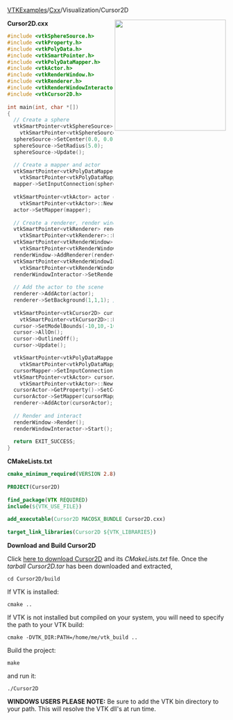 [VTKExamples](Home)/[Cxx](Cxx)/Visualization/Cursor2D

<img align="right" src="https://github.com/lorensen/VTKExamples/raw/master/Testing/Baseline/Visualization/TestCursor2D.png" width="256" />

**Cursor2D.cxx**
```c++
#include <vtkSphereSource.h>
#include <vtkProperty.h>
#include <vtkPolyData.h>
#include <vtkSmartPointer.h>
#include <vtkPolyDataMapper.h>
#include <vtkActor.h>
#include <vtkRenderWindow.h>
#include <vtkRenderer.h>
#include <vtkRenderWindowInteractor.h>
#include <vtkCursor2D.h>
 
int main(int, char *[])
{
  // Create a sphere
  vtkSmartPointer<vtkSphereSource> sphereSource = 
    vtkSmartPointer<vtkSphereSource>::New();
  sphereSource->SetCenter(0.0, 0.0, 0.0);
  sphereSource->SetRadius(5.0);
  sphereSource->Update();

  // Create a mapper and actor
  vtkSmartPointer<vtkPolyDataMapper> mapper = 
    vtkSmartPointer<vtkPolyDataMapper>::New();
  mapper->SetInputConnection(sphereSource->GetOutputPort());
 
  vtkSmartPointer<vtkActor> actor = 
    vtkSmartPointer<vtkActor>::New();
  actor->SetMapper(mapper);
 
  // Create a renderer, render window, and interactor
  vtkSmartPointer<vtkRenderer> renderer = 
    vtkSmartPointer<vtkRenderer>::New();
  vtkSmartPointer<vtkRenderWindow> renderWindow = 
    vtkSmartPointer<vtkRenderWindow>::New();
  renderWindow->AddRenderer(renderer);
  vtkSmartPointer<vtkRenderWindowInteractor> renderWindowInteractor = 
    vtkSmartPointer<vtkRenderWindowInteractor>::New();
  renderWindowInteractor->SetRenderWindow(renderWindow);
 
  // Add the actor to the scene
  renderer->AddActor(actor);
  renderer->SetBackground(1,1,1); // Background color white
 
  vtkSmartPointer<vtkCursor2D> cursor = 
    vtkSmartPointer<vtkCursor2D>::New();
  cursor->SetModelBounds(-10,10,-10,10,0,0);
  cursor->AllOn();
  cursor->OutlineOff();
  cursor->Update();

  vtkSmartPointer<vtkPolyDataMapper> cursorMapper = 
    vtkSmartPointer<vtkPolyDataMapper>::New();
  cursorMapper->SetInputConnection(cursor->GetOutputPort());
  vtkSmartPointer<vtkActor> cursorActor = 
    vtkSmartPointer<vtkActor>::New();
  cursorActor->GetProperty()->SetColor(1,0,0);
  cursorActor->SetMapper(cursorMapper);
  renderer->AddActor(cursorActor);
   
  // Render and interact
  renderWindow->Render();
  renderWindowInteractor->Start();
 
  return EXIT_SUCCESS;
}
```
**CMakeLists.txt**
```cmake
cmake_minimum_required(VERSION 2.8)
 
PROJECT(Cursor2D)
 
find_package(VTK REQUIRED)
include(${VTK_USE_FILE})
 
add_executable(Cursor2D MACOSX_BUNDLE Cursor2D.cxx)
 
target_link_libraries(Cursor2D ${VTK_LIBRARIES})
```

**Download and Build Cursor2D**

Click [here to download Cursor2D](https://github.com/lorensen/VTKWikiExamplesTarballs/raw/master/Cursor2D.tar) and its *CMakeLists.txt* file.
Once the *tarball Cursor2D.tar* has been downloaded and extracted,
```
cd Cursor2D/build 
```
If VTK is installed:
```
cmake ..
```
If VTK is not installed but compiled on your system, you will need to specify the path to your VTK build:
```
cmake -DVTK_DIR:PATH=/home/me/vtk_build ..
```
Build the project:
```
make
```
and run it:
```
./Cursor2D
```
**WINDOWS USERS PLEASE NOTE:** Be sure to add the VTK bin directory to your path. This will resolve the VTK dll's at run time.

